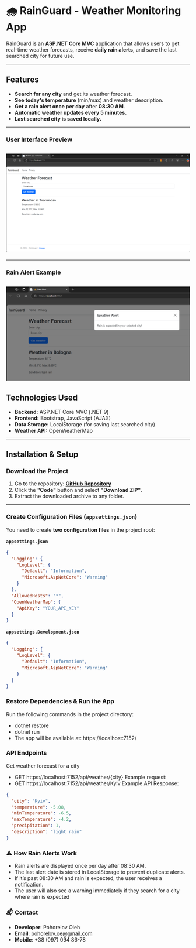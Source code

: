 # 🌧️ RainGuard - Weather Monitoring App

RainGuard is an **ASP.NET Core MVC** application that allows users to get real-time weather forecasts, receive **daily rain alerts**, and save the last searched city for future use.

---

## Features
 - **Search for any city** and get its weather forecast.  
 - **See today's temperature** (min/max) and weather description.  
 - **Get a rain alert once per day** after **08:30 AM**.  
 - **Automatic weather updates every 5 minutes.**  
 - **Last searched city is saved locally.**  

---
### User Interface Preview
![Interface](https://github.com/pogorelovolezka/RainGuard/blob/master/RainGuard/wwwroot/images/screenshots/ui-example.png)
---

---
### Rain Alert Example
![Rain Alert](https://github.com/pogorelovolezka/RainGuard/blob/master/RainGuard/wwwroot/images/screenshots/alert-example.png)
---

## Technologies Used
- **Backend:** ASP.NET Core MVC (.NET 9)
- **Frontend:** Bootstrap, JavaScript (AJAX)
- **Data Storage:** LocalStorage (for saving last searched city)
- **Weather API:** OpenWeatherMap  

---

## Installation & Setup

### Download the Project
1. Go to the repository: **[GitHub Repository](https://github.com/pogorelovolezka/RainGuard)**
2. Click the **"Code"** button and select **"Download ZIP"**.
3. Extract the downloaded archive to any folder.

---

### Create Configuration Files (`appsettings.json`)
You need to create **two configuration files** in the project root:

**`appsettings.json`**
```json
{
  "Logging": {
    "LogLevel": {
      "Default": "Information",
      "Microsoft.AspNetCore": "Warning"
    }
  },
  "AllowedHosts": "*",
  "OpenWeatherMap": {
    "ApiKey": "YOUR_API_KEY"
  }
}
```
**`appsettings.Development.json`**
```json
{
  "Logging": {
    "LogLevel": {
      "Default": "Information",
      "Microsoft.AspNetCore": "Warning"
    }
  }
}
```
### Restore Dependencies & Run the App
Run the following commands in the project directory:
 - dotnet restore
 - dotnet run
 - The app will be available at: https://localhost:7152/

### API Endpoints
Get weather forecast for a city
 - GET https://localhost:7152/api/weather/{city}
Example request:
 - GET https://localhost:7152/api/weather/Kyiv
Example API Response:
```json
{
  "city": "Kyiv",
  "temperature": -5.08,
  "minTemperature": -6.5,
  "maxTemperature": -4.2,
  "precipitation": 1,
  "description": "light rain"
}
```
### ⚠️ How Rain Alerts Work
 - Rain alerts are displayed once per day after 08:30 AM.
 - The last alert date is stored in LocalStorage to prevent duplicate alerts.
 - If it’s past 08:30 AM and rain is expected, the user receives a notification.
 - The user will also see a warning immediately if they search for a city where rain is expected

### 📬 Contact
 - **Developer**: Pohorelov Oleh
 - **Email**: pohorelov.oe@gmail.com
 - **Mobile**: +38 (097) 094 86-78
